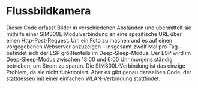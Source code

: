 # Flussbildkamera
Dieser Code erfasst Bilder in verschiedenen Abständen und übermittelt sie mithilfe einer SIM800L-Modulverbindung an eine spezifische URL über einen Http-Post-Request. Um ein Foto zu machen und es auf einen vorgegebenen Webserver anzuzeigen – insgesamt zwölf Mal pro Tag – befindet sich der ESP größtenteils im Deep-Sleep-Modus. Der ESP wird im Deep-Sleep-Modus zwischen 18:00 und 6:00 Uhr morgens ständig betrieben, um Strom zu sparen. 
Die SIM800L-Verbindung ist das einzige Problem, da sie nicht funktioniert. 
Aber es gibt genau denselben Code, der stattdessen mit einer einfachen WLAN-Verbindung stattfindet.
